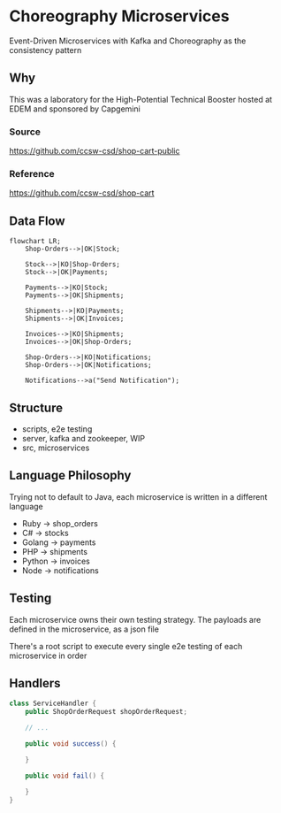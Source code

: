 # Choreography Microservices

Event-Driven Microservices with Kafka and Choreography as the consistency pattern

## Why

This was a laboratory for the High-Potential Technical Booster hosted at EDEM and sponsored by Capgemini

### Source

https://github.com/ccsw-csd/shop-cart-public

### Reference

https://github.com/ccsw-csd/shop-cart

## Data Flow

```mermaid
flowchart LR;
    Shop-Orders-->|OK|Stock;

    Stock-->|KO|Shop-Orders;
    Stock-->|OK|Payments;

    Payments-->|KO|Stock;
    Payments-->|OK|Shipments;

    Shipments-->|KO|Payments;
    Shipments-->|OK|Invoices;

    Invoices-->|KO|Shipments;
    Invoices-->|OK|Shop-Orders;

    Shop-Orders-->|KO|Notifications;
    Shop-Orders-->|OK|Notifications;

    Notifications-->a("Send Notification");
```

## Structure

- scripts, e2e testing
- server, kafka and zookeeper, WIP
- src, microservices

## Language Philosophy

Trying not to default to Java, each microservice is written in a different language

- Ruby -> shop_orders
- C# -> stocks
- Golang -> payments
- PHP -> shipments
- Python -> invoices
- Node -> notifications

## Testing

Each microservice owns their own testing strategy.
The payloads are defined in the microservice, as a json file

There's a root script to execute every single e2e testing of each microservice in order

## Handlers

```java
class ServiceHandler {
    public ShopOrderRequest shopOrderRequest;

    // ...

    public void success() {

    }

    public void fail() {

    }
}
```

